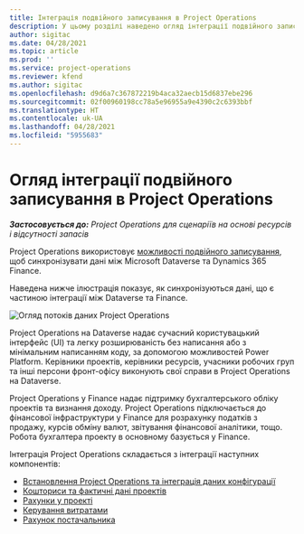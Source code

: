 ```yaml
---
title: Інтеграція подвійного записування в Project Operations
description: У цьому розділі наведено огляд інтеграції подвійного записування в Project Operations.
author: sigitac
ms.date: 04/28/2021
ms.topic: article
ms.prod: ''
ms.service: project-operations
ms.reviewer: kfend
ms.author: sigitac
ms.openlocfilehash: d9d6a7c367872219b4aca32aecb15d6837ebe296
ms.sourcegitcommit: 02f00960198cc78a5e96955a9e4390c2c6393bbf
ms.translationtype: HT
ms.contentlocale: uk-UA
ms.lasthandoff: 04/28/2021
ms.locfileid: "5955683"
---
```

# <a name="project-operations-dual-write-integration-overview"></a>Огляд інтеграції подвійного записування в Project Operations

_**Застосовується до:** Project Operations для сценаріїв на основі ресурсів і відсутності запасів_

Project Operations використовує [можливості подвійного записування](/dynamics365/fin-ops-core/dev-itpro/data-entities/dual-write/dual-write-home-page), щоб синхронізувати дані між Microsoft Dataverse та Dynamics 365 Finance.

Наведена нижче ілюстрація показує, як синхронізуються дані, що є частиною інтеграції між Dataverse та Finance.

![Огляд потоків даних Project Operations](./media/ProjectOperationsFlows.jpg)

Project Operations на Dataverse надає сучасний користувацький інтерфейс (UI) та легку розширюваність без написання або з мінімальним написанням коду, за допомогою можливостей Power Platform. Керівники проектів, керівники ресурсів, учасники робочих груп та інші персони фронт-офісу виконують свої справи в Project Operations на Dataverse.

Project Operations у Finance надає підтримку бухгалтерського обліку проектів та визнання доходу. Project Operations підключається до фінансової інфраструктури у Finance для розрахунку податків з продажу, курсів обміну валют, звітування фінансової аналітики, тощо. Робота бухгалтера проекту в основному базується у Finance.

Інтеграція Project Operations складається з інтеграції наступних компонентів:


- [Встановлення Project Operations та інтеграція даних конфігурації](resource-dual-write-setup-integration.md) 
- [Кошториси та фактичні дані проектів](resource-dual-write-estimates-actuals.md)
- [Рахунки у проекті](resource-dual-write-project-invoice.md)
- [Керування витратами](resource-dual-write-expense.md)
- [Рахунок постачальника](resource-dual-write-vendor-invoice.md)
